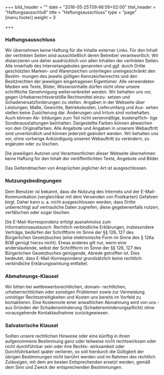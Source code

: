 +++
bild_header = ""
date = "2018-05-25T09:46:59+02:00"
titel_header = "Haftungsausschluß"
title = "Haftungsausschluss"
type = "page"
[menu.footer]
weight = 3

+++
### Haftungsausschluss

Wir übernehmen keine Haftung für die Inhalte externer Links. Für den Inhalt der verlinkten Seiten sind ausschließlich deren Betreiber verantwortlich. Wir distanzieren uns daher ausdrücklich von allen Inhalten der verlinkten Seiten. Alle innerhalb des Internetangebotes genannten und ggf. durch Dritte geschützten Marken- und Warenzeichen unterliegen uneingeschränkt den Bestim- mungen des jeweils gültigen Kennzeichenrechts und den Besitzrechten der jeweiligen eingetragenen Eigentümer. Alle verwendeten Medien wie Texte, Bilder, Wissensinhalte dürfen nicht ohne unsere schriftliche Genehmigung weiterverbreitet werden. Wir behalten uns vor, gegen Urheberrechtsverstöße Rechtsmittel einzu- setzen und Schadenersatzforderungen zu stellen. Angaben in der Webseite über Leistungen, Maße, Gewichte, Betriebskosten,  Lieferumfang und Aus- sehen stellen keine Zusicherung dar. Änderungen und Irrtum sind vorbehalten. Auch können Ab- bildungen zum Teil nicht serienmäßige, kostenpflich- tige Sonderausstattungen beinhalten. Dargestellte Farben können abweichen von den Originalfarben. Alle Angebote und Angaben in unserem Webauftritt sind unverbindlich und können jederzeit geändert werden. Wir behalten uns vor, ohne vorherige Ankündigung unseren Webauftritt zu verändern, zu ergänzen oder zu löschen.

Die jeweiligen Autoren und Verantwortlichen dieser Webseite übernehmen keine Haftung für den Inhalt der veröffentlichten Texte, Angebote und Bilder.

Das Geltendmachen von Ansprüchen jeglicher Art ist ausgeschlossen. 

### Nutzungsbedingungen

Dem Benutzer ist bekannt, dass die Nutzung des Internets und der E-Mail-Kommunikation (vergleichbar mit dem Versenden von Postkarten) Gefahren birgt. Daher kann u. a. nicht ausgeschlossen werden, dass Dritte unberechtigt auf vertrauliche Daten zugreifen, diese gegebenenfalls nutzen, verfälschen oder sogar löschen.

Die E-Mail-Korrespondenz erfolgt ausnahmslos zum Informationsaustausch. Rechtlich verbindliche Erklärungen, insbesondere Verträge, bedürfen der Schriftform im Sinne der §§ 126, 127 des Bürgerlichen Gesetzbuches (eine elektronische Form im Sinne des § 126a BGB genügt hierzu nicht). Etwas anderes gilt nur, wenn eine anderslautende, selbst der Schriftform im Sinne der §§ 126, 127 des Bürgerlichen Gesetzbuches genügende, Abrede getroffen ist. Dies bedeutet, dass E-Mail-Korrespondenz grundsätzlich keine rechtlich verbindliche Erklärungswirkung entfaltet.

### Abmahnungs-Klausel

Wir bitten bei wettbewerbsrechtlichen, domain- rechtlichen, urheberrechtlichen oder sonstigen Problemen sowie zur Vermeidung unnötiger Rechtsstreitigkeiten und Kosten uns bereits im Vorfeld zu kontaktieren. Eine Kostennote einer anwaltlichen Abmahnung wird von uns - aus Gründen der Schadensminderung  (Schadensminderungspflicht) ohne vorausgehende Kontaktaufnahme zurückgewiesen.

### Salvatorische Klausel

Sollten unsere rechtlichen Hinweise oder eine künftig in ihnen aufgenommene Bestimmung ganz oder teilweise nicht rechtswirksam oder nicht durchführbar sein oder ihre Rechts- wirksamkeit oder Durchführbarkeit später verlieren, so soll hierdurch die Gültigkeit der übrigen Bestimmungen nicht berührt werden und im Rahmen des rechtlich Zulässigen, mit dem am besten Entsprechenden ersetzt werden, gemäß dem Sinn und Zweck der entsprechenden Bestimmungen.